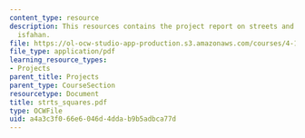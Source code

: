 ```yaml
---
content_type: resource
description: This resources contains the project report on streets and squares in
  isfahan.
file: https://ol-ocw-studio-app-production.s3.amazonaws.com/courses/4-175-case-studies-in-city-form-fall-2005/a4a3c3f066e6046d4ddab9b5adbca77d_strts_squares.pdf
file_type: application/pdf
learning_resource_types:
- Projects
parent_title: Projects
parent_type: CourseSection
resourcetype: Document
title: strts_squares.pdf
type: OCWFile
uid: a4a3c3f0-66e6-046d-4dda-b9b5adbca77d
---
```

